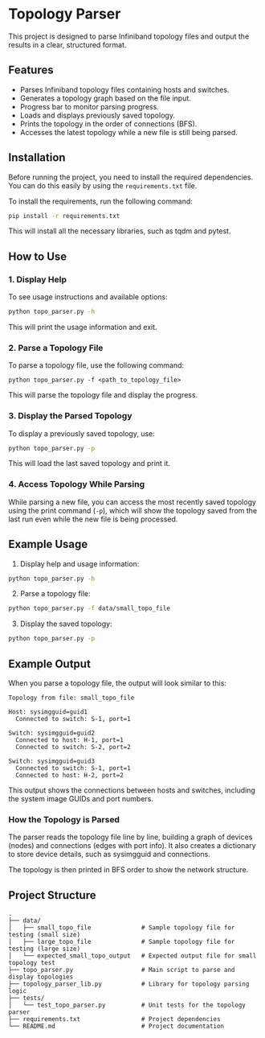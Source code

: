 # Topology Parser

This project is designed to parse Infiniband topology files and output the results in a clear, structured format.

## Features

- Parses Infiniband topology files containing hosts and switches.
- Generates a topology graph based on the file input.
- Progress bar to monitor parsing progress.
- Loads and displays previously saved topology.
- Prints the topology in the order of connections (BFS).
- Accesses the latest topology while a new file is still being parsed.


## Installation

Before running the project, you need to install the required dependencies. You can do this easily by using the `requirements.txt` file.

To install the requirements, run the following command:

```bash
pip install -r requirements.txt
```
This will install all the necessary libraries, such as tqdm and pytest.

## How to Use


### 1. Display Help

To see usage instructions and available options:

```bash
python topo_parser.py -h
```

This will print the usage information and exit.

### 2. Parse a Topology File

To parse a topology file, use the following command:

```
python topo_parser.py -f <path_to_topology_file>
```

This will parse the topology file and display the progress.

### 3. Display the Parsed Topology

To display a previously saved topology, use:

```bash
python topo_parser.py -p
```

This will load the last saved topology and print it.

### 4. Access Topology While Parsing

While parsing a new file, you can access the most recently saved topology using the print command (`-p`), which will show the topology saved from the last run even while the new file is being processed.

## Example Usage

1. Display help and usage information:
```bash
python topo_parser.py -h
```

2. Parse a topology file:
```bash
python topo_parser.py -f data/small_topo_file
```

3. Display the saved topology:
```bash
python topo_parser.py -p
```

## Example Output

When you parse a topology file, the output will look similar to this:

```
Topology from file: small_topo_file

Host: sysimgguid=guid1
  Connected to switch: S-1, port=1

Switch: sysimgguid=guid2
  Connected to host: H-1, port=1
  Connected to switch: S-2, port=2

Switch: sysimgguid=guid3
  Connected to switch: S-1, port=1
  Connected to host: H-2, port=2
```

This output shows the connections between hosts and switches, including the system image GUIDs and port numbers.

### How the Topology is Parsed
The parser reads the topology file line by line, building a graph of devices (nodes) and connections (edges with port info). 
It also creates a dictionary to store device details, such as sysimgguid and connections. 

The topology is then printed in BFS order to show the network structure.

## Project Structure

<pre><code>.
├── data/
│   ├── small_topo_file              # Sample topology file for testing (small size)
│   ├── large_topo_file              # Sample topology file for testing (large size)
│   └── expected_small_topo_output   # Expected output file for small topology test
├── topo_parser.py                   # Main script to parse and display topologies
├── topology_parser_lib.py           # Library for topology parsing logic
├── tests/
│   └── test_topo_parser.py          # Unit tests for the topology parser
├── requirements.txt                 # Project dependencies
└── README.md                        # Project documentation
</code></pre>
